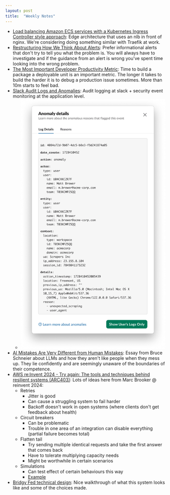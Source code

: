 ```yaml
---
layout: post
title:  "Weekly Notes"
---
```


* [Load balancing Amazon ECS services with a Kubernetes Ingress Controller style approach](https://aws.amazon.com/blogs/containers/load-balancing-amazon-ecs-services-with-a-kubernetes-ingress-controller-style-approach/): Edge architecture that uses an nlb in front of nginx. We're considering doing something similar with Traefik at work.
* [Restructuring How We Think About Alerts](https://www.honeycomb.io/blog/restructuring-how-we-think-about-alerts): Prefer informational alerts that don't try to tell you what the problem is. You will always have to investigate and if the guidance from an alert is wrong you've spent time looking into the wrong problem.
* [The Most Important Developer Productivity Metric](https://www.honeycomb.io/blog/most-important-developer-productivity-metric-build-times): Time to build a package a deployable unit is an important metric. The longer it takes to build the harder it is to debug a production issue sometimes. More than 10m starts to feel bad.
* [Slack Audit Logs and Anomalies](https://slack.engineering/slack-audit-logs-and-anomalies/): Audit logging at slack + security event monitoring at the application level.
  * ![Sample audit log from Slack](/assets/2025/sample_audit_log_slack.png)
* [AI Mistakes Are Very Different from Human Mistakes](https://www.schneier.com/blog/archives/2025/01/ai-mistakes-are-very-different-from-human-mistakes.html): Essay from Bruce Schneier about LLMs and how they aren't like people when they mess up. They lie confidently and are seemingly unaware of the boundaries of their competence.
* [AWS re:Invent 2024 - Try again: The tools and techniques behind resilient systems (ARC403)](https://www.youtube.com/watch?v=rvHd4Y76-fs&list=PLpFJ3mu_A2AwBn7uYi7gXiT0vTcPTJA8V&index=10&t=1181s): Lots of ideas here from Marc Brooker @ reinvent 2024:
  * Retries
    * Jitter is good
    * Can cause a struggling system to fail harder
    * Backoff doesn't work in open systems (where clients don't get feedback about health)
  * Circuit breakers
    * Can be problematic
    * Trouble in one area of an integration can disable everything (partial failure becomes total)
  * Flatten tail
    * Try sending multiple identical requests and take the first answer that comes back
    * Have to tolerate multiplying capacity needs
    * Might be worthwhile in certain scenarios
  * Simulations
    * Can test effect of certain behaviours this way
    * [Example](https://github.com/cleskowsky/simulator_example)
* [Bridgy Fed technical design](https://bridgy-fed.readthedocs.io/source/design.html): Nice walkthrough of what this system looks like and some of the choices made.